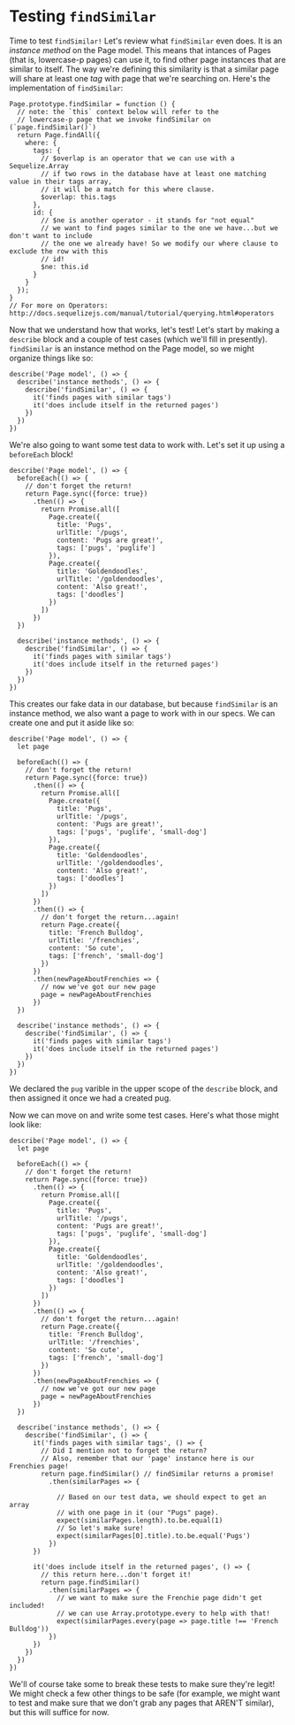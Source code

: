 # Testing `findSimilar`

Time to test `findSimilar!` Let's review what `findSimilar` even does. It is an *instance method* on the Page model. This means that intances of Pages (that is, lowercase-p pages) can use it, to find other page instances that are similar to itself. The way we're defining this similarity is that a similar page will share at least one _tag_ with page that we're searching on. Here's the implementation of `findSimilar`:

```
Page.prototype.findSimilar = function () {
  // note: the `this` context below will refer to the
  // lowercase-p page that we invoke findSimilar on (`page.findSimilar()`)
  return Page.findAll({
    where: {
      tags: {
        // $overlap is an operator that we can use with a Sequelize.Array
        // if two rows in the database have at least one matching value in their tags array,
        // it will be a match for this where clause.
        $overlap: this.tags
      },
      id: {
        // $ne is another operator - it stands for "not equal"
        // we want to find pages similar to the one we have...but we don't want to include
        // the one we already have! So we modify our where clause to exclude the row with this
        // id!
        $ne: this.id
      }
    }
  });
}
// For more on Operators: http://docs.sequelizejs.com/manual/tutorial/querying.html#operators
```

Now that we understand how that works, let's test! Let's start by making a `describe` block and a couple of test cases (which we'll fill in presently). `findSimilar` is an instance method on the Page model, so we might organize things like so:

```
describe('Page model', () => {
  describe('instance methods', () => {
    describe('findSimilar', () => {
      it('finds pages with similar tags')
      it('does include itself in the returned pages')
    })
  })
})
```

We're also going to want some test data to work with. Let's set it up using a `beforeEach` block!

```
describe('Page model', () => {
  beforeEach(() => {
    // don't forget the return!
    return Page.sync({force: true})
      .then(() => {
        return Promise.all([
          Page.create({
            title: 'Pugs',
            urlTitle: '/pugs',
            content: 'Pugs are great!',
            tags: ['pugs', 'puglife']
          }),
          Page.create({
            title: 'Goldendoodles',
            urlTitle: '/goldendoodles',
            content: 'Also great!',
            tags: ['doodles']
          })
        ])
      })
  })

  describe('instance methods', () => {
    describe('findSimilar', () => {
      it('finds pages with similar tags')
      it('does include itself in the returned pages')
    })
  })
})
```

This creates our fake data in our database, but because `findSimilar` is an instance method, we also want a page to work with in our specs. We can create one and put it aside like so:

```
describe('Page model', () => {
  let page

  beforeEach(() => {
    // don't forget the return!
    return Page.sync({force: true})
      .then(() => {
        return Promise.all([
          Page.create({
            title: 'Pugs',
            urlTitle: '/pugs',
            content: 'Pugs are great!',
            tags: ['pugs', 'puglife', 'small-dog']
          }),
          Page.create({
            title: 'Goldendoodles',
            urlTitle: '/goldendoodles',
            content: 'Also great!',
            tags: ['doodles']
          })
        ])
      })
      .then(() => {
        // don't forget the return...again!
        return Page.create({
          title: 'French Bulldog',
          urlTitle: '/frenchies',
          content: 'So cute',
          tags: ['french', 'small-dog']
        })
      })
      .then(newPageAboutFrenchies => {
        // now we've got our new page
        page = newPageAboutFrenchies
      })
  })

  describe('instance methods', () => {
    describe('findSimilar', () => {
      it('finds pages with similar tags')
      it('does include itself in the returned pages')
    })
  })
})
```

We declared the `pug` varible in the upper scope of the `describe` block, and then assigned it once we had a created pug.

Now we can move on and write some test cases. Here's what those might look like:

```
describe('Page model', () => {
  let page

  beforeEach(() => {
    // don't forget the return!
    return Page.sync({force: true})
      .then(() => {
        return Promise.all([
          Page.create({
            title: 'Pugs',
            urlTitle: '/pugs',
            content: 'Pugs are great!',
            tags: ['pugs', 'puglife', 'small-dog']
          }),
          Page.create({
            title: 'Goldendoodles',
            urlTitle: '/goldendoodles',
            content: 'Also great!',
            tags: ['doodles']
          })
        ])
      })
      .then(() => {
        // don't forget the return...again!
        return Page.create({
          title: 'French Bulldog',
          urlTitle: '/frenchies',
          content: 'So cute',
          tags: ['french', 'small-dog']
        })
      })
      .then(newPageAboutFrenchies => {
        // now we've got our new page
        page = newPageAboutFrenchies
      })
  })

  describe('instance methods', () => {
    describe('findSimilar', () => {
      it('finds pages with similar tags', () => {
        // Did I mention not to forget the return?
        // Also, remember that our 'page' instance here is our Frenchies page!
        return page.findSimilar() // findSimilar returns a promise!
          .then(similarPages => {

            // Based on our test data, we should expect to get an array
            // with one page in it (our "Pugs" page).
            expect(similarPages.length).to.be.equal(1)
            // So let's make sure!
            expect(similarPages[0].title).to.be.equal('Pugs')
          })
      })

      it('does include itself in the returned pages', () => {
        // this return here...don't forget it!
        return page.findSimilar()
          .then(similarPages => {
            // we want to make sure the Frenchie page didn't get included!
            // we can use Array.prototype.every to help with that!
            expect(similarPages.every(page => page.title !== 'French Bulldog'))
          })
      })
    })
  })
})
```

We'll of course take some to break these tests to make sure they're legit! We might check a few other things to be safe (for example, we might want to test and make sure that we don't grab any pages that AREN'T similar), but this will suffice for now.
